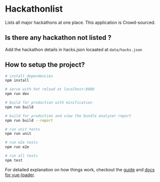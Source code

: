 # Hackathonlist

Lists all major hackathons at one place. This application is Crowd-sourced.

## Is there any hackathon not listed ?

Add the hackathon details in hacks.json locaated at `data/hacks.json`

## How to setup the project?

``` bash
# install dependencies
npm install

# serve with hot reload at localhost:8080
npm run dev

# build for production with minification
npm run build

# build for production and view the bundle analyzer report
npm run build --report

# run unit tests
npm run unit

# run e2e tests
npm run e2e

# run all tests
npm test
```

For detailed explanation on how things work, checkout the [guide](http://vuejs-templates.github.io/webpack/) and [docs for vue-loader](http://vuejs.github.io/vue-loader).
